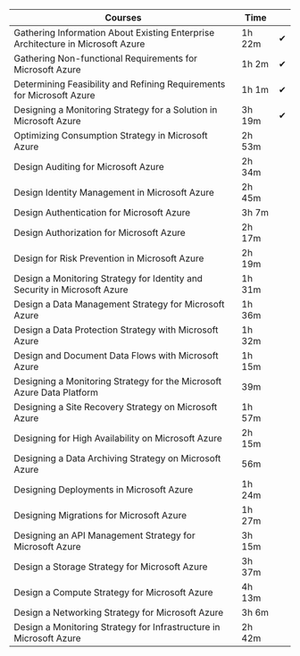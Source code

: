 
| Courses        | Time           |  |
| -------------  |-------------  | ----- |
| Gathering Information About Existing Enterprise Architecture in Microsoft Azure | 1h 22m | ✔ |
| Gathering Non-functional Requirements for Microsoft Azure| 1h 2m | ✔ |
| Determining Feasibility and Refining Requirements for Microsoft Azure| 1h 1m | ✔ |
| Designing a Monitoring Strategy for a Solution in Microsoft Azure| 3h 19m | ✔ |
| Optimizing Consumption Strategy in Microsoft Azure| 2h 53m | |
| Design Auditing for Microsoft Azure| 2h 34m | |
| Design Identity Management in Microsoft Azure| 2h 45m | |
| Design Authentication for Microsoft Azure| 3h 7m | |
| Design Authorization for Microsoft Azure| 2h 17m | |
| Design for Risk Prevention in Microsoft Azure| 2h 19m | |
| Design a Monitoring Strategy for Identity and Security in Microsoft Azure| 1h 31m | |
| Design a Data Management Strategy for Microsoft Azure| 1h 36m | |
| Design a Data Protection Strategy with Microsoft Azure| 1h 32m | |
| Design and Document Data Flows with Microsoft Azure| 1h 15m | |
| Designing a Monitoring Strategy for the Microsoft Azure Data Platform | 39m | |
| Designing a Site Recovery Strategy on Microsoft Azure| 1h 57m | |
| Designing for High Availability on Microsoft Azure| 2h 15m | |
| Designing a Data Archiving Strategy on Microsoft Azure | 56m | |
| Designing Deployments in Microsoft Azure| 1h 24m | |
| Designing Migrations for Microsoft Azure| 1h 27m | |
| Designing an API Management Strategy for Microsoft Azure| 3h 15m | |
| Design a Storage Strategy for Microsoft Azure| 3h 37m | |
| Design a Compute Strategy for Microsoft Azure| 4h 13m | |
| Design a Networking Strategy for Microsoft Azure| 3h 6m | |
| Design a Monitoring Strategy for Infrastructure in Microsoft Azure| 2h 42m | |